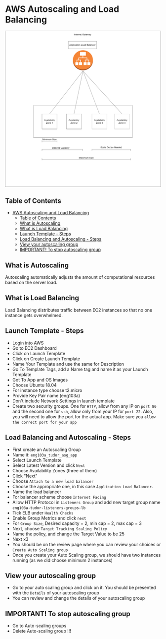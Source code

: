 # AWS Autoscaling and Load Balancing

![Auto Scaling Group Logo](./public/assets/img/asg-diagram.png)

## Table of Contents

- [AWS Autoscaling and Load Balancing](#aws-autoscaling-and-load-balancing)
  - [Table of Contents](#table-of-contents)
  - [What is Autoscaling](#what-is-autoscaling)
  - [What is Load Balancing](#what-is-load-balancing)
  - [Launch Template - Steps](#launch-template---steps)
  - [Load Balancing and Autoscaling - Steps](#load-balancing-and-autoscaling---steps)
  - [View your autoscaling group](#view-your-autoscaling-group)
  - [IMPORTANT! To stop autoscaling group](#important-to-stop-autoscaling-group)

## What is Autoscaling

Autoscaling automatically adjusts the amount of computational resources based on the server load.

## What is Load Balancing

Load Balancing distributes traffic between EC2 instances so that no one instance gets overwhelmed.

## Launch Template - Steps

- Login into AWS
- Go to EC2 Dashboard
- Click on Launch Template
- Click on Create Launch Template
- Name Your Template and use the same for Description
- Go To Template Tags, add a Name tag and name it as your Launch Template
- Got To App and OS Images
- Choose Ubuntu 18.04
- For instance type choose t2.micro
- Provide Key Pair name (eng103a)
- Don't include Network Settings in launch template
- Create two security groups. One for `HTTP`, allow from any IP on `port 80` and the second one for `ssh`, allow only from your IP for `port 22`. Also, you will need to allow the port for the actual app. Make sure you `allow the correct port for your app`

## Load Balancing and Autoscaling - Steps

- First create an Autoscaling Group
- Name it: `eng103a_tudor_asg_app`
- Select Launch Template
- Select Latest Version and click `Next`
- Choose Availability Zones (three of them)
- Click "Next"
- Choose `Attach to a new load balancer`
- Choose the appropriate one, in this case `Application Load Balancer`.
- Name the load balancer
- For balancer scheme choose `Internet Facing`
- Allow HTTP Protocol in `Listeners Group` and add new target group name `eng103a-tudor-listeners-groups-lb`
- Tick ELB under `Health Checks`
- Enable Group Metrics and click `next`
- For `Group Size`, Desired capacity = 2, min cap = 2, max cap = 3
- Next, choose `Target Tracking Scaling Policy`
- Name the policy, and change the Target Value to be 25
- Next x3
- You should be on the review page where you can review your choices or `Create Auto Scaling group`
- Once you create your Auto Scaling group, we should have two instances running (as we did choose minimum 2 instances)

## View your autoscaling group

- Go to your auto scaling group and click on it. You should be presented with the `Details` of your autoscaling group
- You can review and change the details of your autoscaling group

## IMPORTANT! To stop autoscaling group

- Go to Auto-scaling groups
- Delete Auto-scaling group !!!

